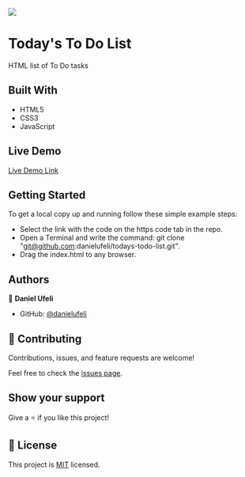 ![](https://img.shields.io/badge/Microverse-blueviolet)

# Today's To Do List

HTML list of To Do tasks

## Built With

- HTML5
- CSS3
- JavaScript

## Live Demo

[Live Demo Link](https://danielufeli.github.io/todays-todo-list/dist)

## Getting Started

To get a local copy up and running follow these simple example steps:

- Select the link with the code on the https code tab in the repo.
- Open a Terminal and write the command: git clone "git@github.com:danielufeli/todays-todo-list.git".
- Drag the index.html to any browser.

## Authors

👤 **Daniel Ufeli**

- GitHub: [@danielufeli](https://github.com/danielufeli)

## 🤝 Contributing

Contributions, issues, and feature requests are welcome!

Feel free to check the [issues page](../../issues/).

## Show your support

Give a ⭐️ if you like this project!

## 📝 License

This project is [MIT](./MIT.md) licensed.
